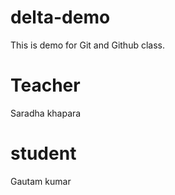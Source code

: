 # delta-demo

This is demo for Git and Github class.

# Teacher

Saradha khapara

# student

Gautam kumar
